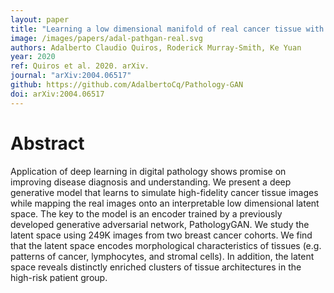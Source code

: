 ```yaml
---
layout: paper
title: "Learning a low dimensional manifold of real cancer tissue with PathologyGAN"
image: /images/papers/adal-pathgan-real.svg
authors: Adalberto Claudio Quiros, Roderick Murray-Smith, Ke Yuan
year: 2020
ref: Quiros et al. 2020. arXiv.
journal: "arXiv:2004.06517"
github: https://github.com/AdalbertoCq/Pathology-GAN
doi: arXiv:2004.06517
---
```


# Abstract

Application of deep learning in digital pathology shows promise on improving disease diagnosis and understanding. We present a deep generative model that learns to simulate high-fidelity cancer tissue images while mapping the real images onto an interpretable low dimensional latent space. The key to the model is an encoder trained by a previously developed generative adversarial network, PathologyGAN. We study the latent space using 249K images from two breast cancer cohorts. We find that the latent space encodes morphological characteristics of tissues (e.g. patterns of cancer, lymphocytes, and stromal cells). In addition, the latent space reveals distinctly enriched clusters of tissue architectures in the high-risk patient group.